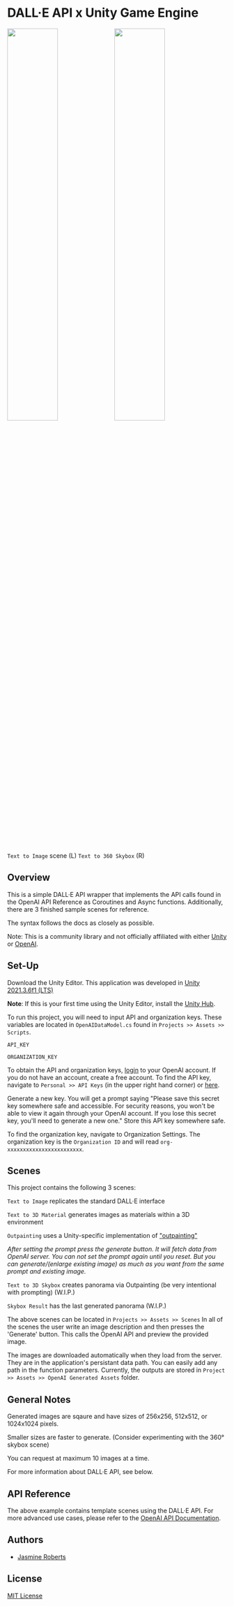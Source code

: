 
# DALL·E API x Unity Game Engine 

<p float="center">
  <img src="texttoimg.mov" width="48.0%" />
  <img src="texttopanorama.mov" width="48.0%" /> 
</p>

`Text to Image` scene (L) `Text to 360 Skybox` (R)
 

 ## Overview
This is a simple DALL·E API wrapper that implements the API calls found in the OpenAI API Reference as Coroutines and Async functions. Additionally, there are 3 finished sample scenes for reference.

The syntax follows the docs as closely as possible.

Note: This is a community library and not officially affiliated with either [Unity](https://unity.com/) or [OpenAI](https://openai.com/).




## Set-Up

Download the Unity Editor. This application was developed in [Unity 2021.3.6f1 (LTS)](https://unity3d.com/unity/whats-new/2021.3.6)

**Note**: If this is your first time using the Unity Editor, install the [Unity Hub](https://public-cdn.cloud.unity3d.com/hub/prod/UnityHubSetup.dmg).


To run this project, you will need to input API and organization keys. 
These variables are located in `OpenAIDataModel.cs` found in `Projects >> Assets >> Scripts`. 

`API_KEY`

`ORGANIZATION_KEY`

To obtain the API and organization keys, [login](https://auth0.openai.com/u/login/) to your OpenAI account. If you do not have an account, create a free account. 
To find the API key, navigate to  `Personal >> API Keys` (in the upper right hand corner) or [here](https://beta.openai.com/account/api-keys).

Generate a new key. You will get a prompt saying "Please save this secret key somewhere safe and accessible. For security reasons, you won't be able to view it again through your OpenAI account. If you lose this secret key, you'll need to generate a new one."
Store this API key somewhere safe. 

To find the organization key, navigate to Organization Settings. The organization key is the `Organization ID` and will read `org-xxxxxxxxxxxxxxxxxxxxxxxx`.


## Scenes 

This project contains the following 3 scenes:


`Text to Image` replicates the standard DALL·E interface 

`Text to 3D Material` generates images as materials within a 3D environment 

`Outpainting` uses a Unity-specific implementation of ["outpainting"](https://openai.com/blog/dall-e-introducing-outpainting/)

*After setting the prompt press the generate button. It will fetch data from OpenAI server. You can not set the prompt again until you reset. But you can generate/(enlarge existing image) as much as you want from the same prompt and existing image.*

`Text to 3D Skybox` creates panorama via Outpainting (be very intentional with prompting) (W.I.P.)

`Skybox Result` has the last generated panorama (W.I.P.)


The above scenes can be located in `Projects >> Assets >> Scenes`
In all of the scenes the user write an image description and then presses the 'Generate' button. This calls the OpenAI API and preview the provided image. 

The images are downloaded automatically when they load from the server. They are in the application's persistant data path. You can easily add any path in the function parameters. Currently, the outputs are stored in `Project >> Assets >> OpenAI Generated Assets` folder.





## General Notes

Generated images are sqaure and have sizes of 256x256, 512x512, or 1024x1024 pixels. 

Smaller sizes are faster to generate. (Consider experimenting with the 360° skybox scene)

You can request at maximum 10 images at a time.

For more information about DALL·E API, see below. 

## API Reference

The above example contains template scenes using the DALL·E API.
For more advanced use cases, please refer to the [OpenAI API Documentation](https://beta.openai.com/docs/guides/images).


## Authors

- [Jasmine Roberts](https://www.twiiter.com/jasminezroberts)

## License 
[MIT License](https://opensource.org/licenses/MIT)

